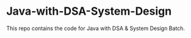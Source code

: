 # Java-with-DSA-System-Design
This repo contains the code for Java with DSA &amp; System Design Batch.
